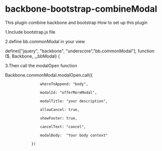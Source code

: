 # backbone-bootstrap-combineModal
This plugin combine backbone and bootstrap
How to set up this plugin

1.Include bootstrap.js file  

2.define bb.commonModal in your view


define(["jquery",
        "backbone",
        "underscore","bb.commonModal"],
    function ($,
              Backbone,
              _,bbModal) {
              
3.Then call the modalOpen function


Backbone.commonModal.modalOpen.call({

                    whereToAppend: "body",
                    
                    modalId: "offerMoreModal",
                    
                    modalTitle: "your description",
                    
                    allowCancel: true,
                    
                    showFooter: true,
                    
                    cancelText: "cancel",
                    
                    modalBody:  "Your body context"
                    
                })              
              
